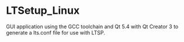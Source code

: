LTSetup_Linux
=======

GUI application using the GCC toolchain and Qt 5.4 with Qt Creator 3 to generate a lts.conf file for use with LTSP.
